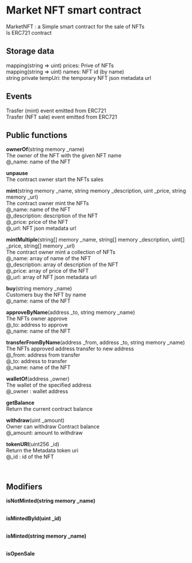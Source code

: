 # Market NFT smart contract
MarketNFT : a Simple smart contract for the sale of NFTs<br>
Is ERC721 contract


## Storage data
mapping(string => uint) prices: Prive of NFTs <br>
mapping(string => uint) names: NFT id (by name)<br>
string private tempUri: the temporary NFT json metadata url<br>


## Events
Trasfer (mint) event emitted from ERC721<br>
Trasfer (NFT sale) event emitted from ERC721<br>


## Public functions<br>

<b>ownerOf</b>(string memory _name)<br>
The owner of the NFT with the given NFT name<br>
@_name: name of the NFT<br>

<b>unpause</b><br>
The contract owner start the NFTs sales<br>


<b>mint</b>(string memory _name, string memory _description, uint _price, string memory _url)<br>
The contract owner mint the NFTs <br>
@_name: name of the NFT<br>
@_description: description of the NFT<br>
@_price: price of the NFT<br>
@_url: NFT json metadata url<br>


<b>mintMultiple</b>(string[] memory _name, string[] memory _description, uint[] _price, string[] memory _url)<br>
The contract owner mint a collection of NFTs <br>
@_name: array of name of the NFT<br>
@_description: array of description of the NFT<br>
@_price: array of price of the NFT<br>
@_url: array of NFT json metadata url<br>



<b>buy</b>(string memory _name)<br>
Customers buy the NFT by name<br>
@_name: name of the NFT<br>



<b>approveByName</b>(address _to, string memory _name)<br>
The NFTs owner approve<br>
@_to: address to approve<br>
@_name: name of the NFT<br>


<b>transferFromByName</b>(address _from, address _to, string memory _name)<br>
The NFTs approved address transfer to new address<br>
@_from: address from transfer<br>
@_to: address to transfer<br>
@_name: name of the NFT<br>


<b>walletOf</b>(address _owner)<br>
The wallet of the specified address<br>
@_owner  : wallet address<br>


<b>getBalance</b><br>
Return the current contract balance <br>


<b>withdraw</b>(uint _amount) <br>
Owner can withdraw Contract balance<br>
@_amount: amount to withdraw<br>


<b>tokenURI</b>(uint256 _id)<br>
Return the Metadata token uri <br>
@_id : id of the NFT<br>




<br>

## Modifiers<br>
<b>isNotMinted<b>(string memory _name)<br><br>

<b>isMintedById</b>(uint _id)<br><br>

<b>isMinted</b>(string memory _name)<br><br>

<b>isOpenSale</b>
